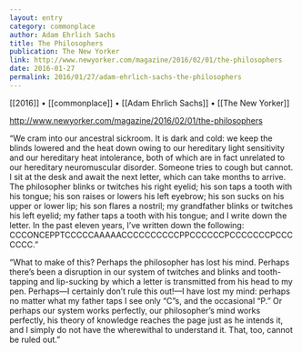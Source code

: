 ```yaml
---
layout: entry
category: commonplace
author: Adam Ehrlich Sachs
title: The Philosophers
publication: The New Yorker
link: http://www.newyorker.com/magazine/2016/02/01/the-philosophers
date: 2016-01-27
permalink: 2016/01/27/adam-ehrlich-sachs-the-philosophers
---
```


[[2016]] • [[commonplace]] • [[Adam Ehrlich Sachs]] • [[The New Yorker]]

http://www.newyorker.com/magazine/2016/02/01/the-philosophers

“We cram into our ancestral sickroom. It is dark and cold: we keep the blinds lowered and the heat down owing to our hereditary light sensitivity and our hereditary heat intolerance, both of which are in fact unrelated to our hereditary neuromuscular disorder. Someone tries to cough but cannot. I sit at the desk and await the next letter, which can take months to arrive. The philosopher blinks or twitches his right eyelid; his son taps a tooth with his tongue; his son raises or lowers his left eyebrow; his son sucks on his upper or lower lip; his son flares a nostril; my grandfather blinks or twitches his left eyelid; my father taps a tooth with his tongue; and I write down the letter. In the past eleven years, I’ve written down the following: CCCONCEPPTCCCCCAAAAACCCCCCCCCCPPCCCCCCPCCCCCCCPCCCCCCC.”

“What to make of this? Perhaps the philosopher has lost his mind. Perhaps there’s been a disruption in our system of twitches and blinks and tooth-tapping and lip-sucking by which a letter is transmitted from his head to my pen. Perhaps—I certainly don’t rule this out!—I have lost my mind: perhaps no matter what my father taps I see only “C”s, and the occasional “P.” Or perhaps our system works perfectly, our philosopher’s mind works perfectly, his theory of knowledge reaches the page just as he intends it, and I simply do not have the wherewithal to understand it. That, too, cannot be ruled out.”
